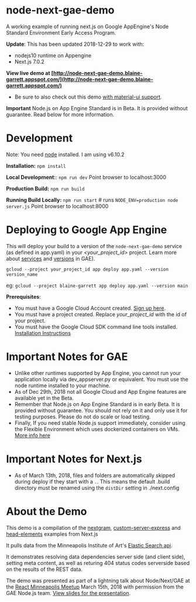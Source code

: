 # node-next-gae-demo
A working example of running next.js on Google AppEngine's Node Standard Environment Early Access Program.

**Update**: This has been updated 2018-12-29 to work with:
 * nodejs10 runtime on Appengine
 * Next.js 7.0.2


**View live demo at [http://node-next-gae-demo.blaine-garrett.appspot.com/](http://node-next-gae-demo.blaine-garrett.appspot.com/)**

* Be sure to also check out this demo [with material-ui support](https://github.com/blainegarrett/material-node-next-gae-demo).

**Important** Node.js on App Engine Standard is in Beta. It is provided without guarantee. Read below for more information.

# Development
Note: You need [node](https://nodejs.org) installed. I am using v6.10.2

**Installation:** `npm install`

**Local Development:**: `npm run dev` Point browser to localhost:3000

**Production Build:** `npm run build`

**Running Build Locally:** `npm run start` # runs `NODE_ENV=production node server.js` Point browser to localhost:8000

# Deploying to Google App Engine
This will deploy your build to a version of the `node-next-gae-demo` service (as defined in app.yaml) in your *<your_project_id>* project. Learn more about [services](https://cloud.google.com/appengine/docs/standard/python/microservices-on-app-engine) and [versions](https://cloud.google.com/appengine/docs/admin-api/deploying-apps) in GAE).

`gcloud --project your_project_id app deploy app.yaml --version version_name`

eg: `gcloud --project blaine-garrett app deploy app.yaml --version main`

**Prerequisites**:
* You must have a Google Cloud Account created. [Sign up here](https://cloud.google.com/).
* You must have a project created. Replace *your_project_id* with the id of your project.
* You must have the Google Cloud SDK command line tools installed. [Installation Instructions](https://cloud.google.com/sdk/)

# Important Notes for GAE
* Unlike other runtimes supported by App Engine, you cannot run your application locally via dev_appserver.py or equivalent. You must use the node runtime installed to your machine.
* As of Dec 29th, 2018 not all Google Cloud and App Engine features are available yet in the Beta.
* Remember that Node.js on App Engine Standard is in early Beta. It is provided without guarantee. You should not rely on it and only use it for testing purposes. Please do not do scale or load testing.
* Finally, If you need stable Node.js support immediately, consider using the Flexible Environment which uses dockerized containers on VMs. [More info here](https://cloud.google.com/appengine/docs/flexible/nodejs/)

# Important Notes for Next.js
* As of March 13th, 2018, files and folders are automatically skipped during deploy if they start with a `.`. This means the default .build directory must be renamed using the `distDir` setting in ./next.config


# About the Demo
This demo is a compilation of the [nextgram](https://github.com/now-examples/nextgram), [custom-server-express](https://github.com/zeit/next.js/tree/master/examples/custom-server-express) and [head-elements](https://github.com/zeit/next.js/tree/master/examples/head-elements) examples from Next.js

It pulls data from the Minneapolis Institute of Art's [Elastic Search api](https://github.com/artsmia/collection-elasticsearch).

It demonstrates resolving data dependencies server side (and client side), setting meta content, as well as returing 404 status codes serverside based on the results of the REST data.

The demo was presented as part of a lightning talk about Node/Next/GAE at the [React Minneapolis Meetup](https://www.meetup.com/React-Minneapolis-Meetup/) March 15th, 2018 with permission from the GAE Node.js team. [View slides for the presentation](https://docs.google.com/presentation/d/1pUc8VbT4J5ca4qe2zIbqezO6EhLER6E_e5WgsGitDr0/edit?usp=sharing).
